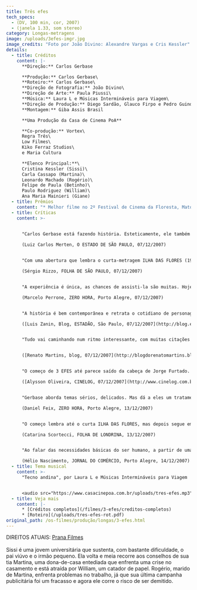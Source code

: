 ```yaml
---
title: Três efes
tech_specs:
  - (DV, 100 min, cor, 2007)
  - (janela 1.33, som stereo)
category: Longas-metragens
image: /uploads/3efes-imgr.jpg
image_credits: "Foto por João Divino: Alexandre Vargas e Cris Kessler"
details:
  - title: Créditos
    content: |-
      **Direção:** Carlos Gerbase

      **Produção:** Carlos Gerbase\
      **Roteiro:** Carlos Gerbase\
      **Direção de Fotografia:** João Divino\
      **Direção de Arte:** Paula Piussi\
      **Música:** Laura L e Músicas Intermináveis para Viagem\
      **Direção de Produção:** Diego Sardão, Glauco Firpo e Pedro Guindani\
      **Montagem:** Giba Assis Brasil

      **Uma Produção da Casa de Cinema PoA**

      **Co-produção:** Vortex\
      Regra Três\
      Low Filmes\
      Kiko Ferraz Studios\
      e Maria Cultura

      **Elenco Principal:**\
      Cristina Kessler (Sissi)\
      Carla Cassapo (Martina)\
      Leonardo Machado (Rogério)\
      Felipe de Paula (Betinho)\
      Paulo Rodriguez (William)\
      Ana Maria Mainieri (Giane)
  - title: Prêmios
    content: "* Melhor filme no 2º Festival de Cinema da Floresta, Mato Grosso, 2008"
  - title: Críticas
    content: >-
      

      "Carlos Gerbase está fazendo história. Esteticamente, ele também dá um salto de qualidade. (...) Sua trama mistura vários personagens em histórias de sexo e comida que se passam em Porto Alegre. Comer, beber, viver. (...) O barato é que 3 EFES, rodado em 20 dias com uma mini-DV, faz dessa simplicidade a sua arma para tentar ganhar o público. (...) Nada contra a ambição (autoral, intelectual, profissional). Mas, no caso dos longas da Casa de Cinema, quanto mais simples tem sido melhor."\

      (Luiz Carlos Merten, O ESTADO DE SÃO PAULO, 07/12/2007)


      "Com uma abertura que lembra o curta-metragem ILHA DAS FLORES (1989), de Jorge Furtado, 3 EFES narra histórias paralelas que convergem para explicar a tese de um personagem fictício sobre os 'grandes apetites da humanidade': fome, sexo e fasma (representação da relidade). (...) O tom de farsa, no entanto, funciona como espécie de antídoto para as fragilidades da história. Mais significativo que o próprio filme é o caminho alternativo para o qual aponta com o seu lançamento."\

      (Sérgio Rizzo, FOLHA DE SÃO PAULO, 07/12/2007)


      "A experiência é única, as chances de assisti-la são muitas. Hoje, o cineasta porto-alegrense Carlos Gerbase apresenta ao público 3 EFES, seu quinto longa-metragem, de uma forma inovadora no Brasil e, pelo que se sabe, no mundo. E esse público é quem escolhe como e onde assistir, e até se paga ou não pelo programa. (...) O longa realça uma marca autoral que Gerbase traz desde seus tempos de super-8: personagens que se enredam em dramas e situações inusitadas para saciar desejos e fantasias sexuais. Em 3 EFES, o diretor acrescenta ao enredo de uma comédia dramática outras duas necessidades básicas do ser humano: fome e fasma (palavra grega para simulacro) - o filme justifica a origem dessa peculiar teoria."\

      (Marcelo Perrone, ZERO HORA, Porto Alegre, 07/12/2007)


      "A história é bem contemporânea e retrata o cotidiano de personagens urbanos e suas dificuldades. (...) Mundo urbano, cruel e competitivo, com vidas bailando em torno de sexo e do dinheiro como costuma ser nas grandes cidades. Uma história interessante, divertida, com personagens bem desenhados, e com os quais o público jovem talvez possa se identificar."\

      ([Luis Zanin, Blog, ESTADÃO, São Paulo, 07/12/2007](http://blog.estadao.com.br/blog/zanin/?p=11465&more=1&c=1&tb=1&pb=1#more11465))


      "Tudo vai caminhando num ritmo interessante, com muitas citações aos gaúchos, como o Parque da Redenção e o Estádio Olímpico, o que ao mesmo tempo incrementa a produção mas também a regionaliza. (...) Depois de uma certa tensão entre os personagens, vêm toques de humor que encerram os dilemas colocados na tela de uma maneira quase surreal. Júlio Andrade, por exemplo, numa pequena ponta como policial, tem 2 ou 3 falas, mas diz a que veio. Ana Maria Mainieri, de HOUVE UMA VEZ DOIS VERÕES e TOLERÂNCIA, se sobressai."


      ([Renato Martins, blog, 07/12/2007](http://blogdorenatomartins.blogspot.com/2007/12/sobre-3-efes.html))


      "O começo de 3 EFES até parece saído da cabeça de Jorge Furtado. Um professor universitário inventa uma teoria: a maior necessidade dos seres humanos, basicamente, se resume em 3 palavras que começam com a letra F: fome, sexo e fasma. (...) Para esmiuçar essa teoria, o filme se vale de um grupo de personagens, que estão sempre relacionando os 3 efes. (... ) O F final relaciona todos os personagens numa rede de encontros e desencontros até chegar numa cena climática. É interessante ver a forma como Gerbase articula diversos personagens sempre em busca de satisfazer seu apetite (de comida e sexo), e os problemas que isso traz para as suas vidas."\

      ([Alysson Oliveira, CINELOG, 07/12/2007](http://www.cinelog.com.br/?page_id=311))


      "Gerbase aborda temas sérios, delicados. Mas dá a eles um tratamento leve, despretensioso, amoral - incluindo aí as discussões que faz acerca da prostituição e da traição no casamento. (...) A energia juvenil que brota de 3 EFES lembra a de HOUVE UMA VEZ DOIS VERÕES. Ela só existe devido a esse tratamento descontraído de assuntos espinhosos - similar á visão adolescente desses assuntos. Ela é o encanto do filme."\

      (Daniel Feix, ZERO HORA, Porto Alegre, 13/12/2007)


      "O começo lembra até o curta ILHA DAS FLORES, mas depois segue em ritmo 'normal' para contar pequenas histórias rodeadas por três elementos centrais: fome, sexo e signo (aqui, algo como representação do real). (...) Narrativas simples, infelizmente pouco levadas às telonas, sobre pequenos dramas reais. 3 EFES e a Casa de Cinema de Porto Alegre inovam na contramão de boa parte da produção do eixo Rio-São Paulo."\

      (Catarina Scortecci, FOLHA DE LONDRINA, 13/12/2007)


      "Ao falar das necessidades básicas do ser humano, a partir de uma tese de Aníbal Damasceno Ferreira, que aparece na tela como o Professor Valadares, o cineasta olha para um processo que tende a deformá-las, transformando-as em alvos difíceis de serem alcançados. Para alcançar o equilíbrio, muito terá de ser abandonado para evitar a queda. O preço a ser pago é revelador. E, ao optar pela leveza e o humor, o realizador conclui seu filme com um achado que tudo resume e permite que a narrativa se conclua de forma tão apropriada quanto divertida."\

      (Hélio Nascimento, JORNAL DO COMÉRCIO, Porto Alegre, 14/12/2007)
  - title: Tema musical
    content: >-
      "Tecno andina", por Laura L e Músicas Intermináveis para Viagem


      <audio src="https://www.casacinepoa.com.br/uploads/tres-efes.mp3" controls />
  - title: Veja mais
    content: |-
      * [C﻿réditos completos](/filmes/3-efes/creditos-completos)
      * [R﻿oteiro](/uploads/tres-efes-rot.pdf)
original_path: /os-filmes/produção/longas/3-efes.html
---
```

D﻿IREITOS ATUAIS: [Prana Filmes](https://www.pranafilmes.com.br/)\
\
Sissi é uma jovem universitária que sustenta, com bastante dificuldade, o pai viúvo e o irmão pequeno. Ela volta e meia recorre aos conselhos de sua tia Martina, uma dona-de-casa entediada que enfrenta uma crise no casamento e está atraída por William, um catador de papel. Rogério, marido de Martina, enfrenta problemas no trabalho, já que sua última campanha publicitária foi um fracasso e agora ele corre o risco de ser demitido.